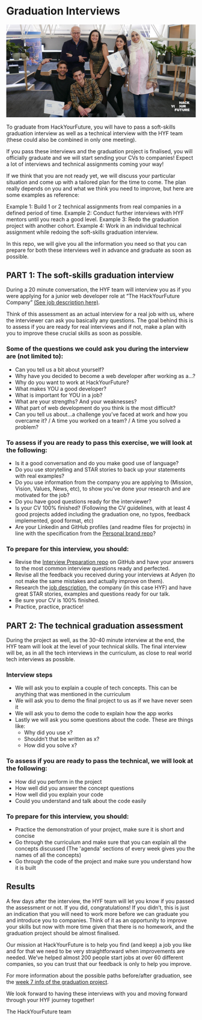 # Graduation Interviews

![InterviewPreparation](assets/interviewgrad.jpg)

To graduate from HackYourFuture, you will have to pass a soft-skills graduation interview as well as a technical interview with the HYF team (these could also be combined in only one meeting). 

If you pass these interviews and the graduation project is finalised, you will officially graduate and we will start sending your CVs to companies! Expect a lot of interviews and technical assignments coming your way!

If we think that you are not ready yet, we will discuss your particular situation and come up with a tailored plan for the time to come. The plan really depends on you and what we think you need to improve, but here are some examples as reference:

Example 1: Build 1 or 2 technical assignments from real companies in a defined period of time.
Example 2: Conduct further interviews with HYF mentors until you reach a good level.
Example 3: Redo the graduation project with another cohort.
Example 4: Work in an individual technical assignment while redoing the soft-skills graduation interview.

In this repo, we will give you all the information you need so that you can prepare for both these interviews well in advance and graduate as soon as possible.

## PART 1: The soft-skills graduation interview

During a 20 minute conversation, the HYF team will interview you as if you were applying for a junior web developer role at “The HackYourFuture Company” [(See job description here)](https://github.com/HackYourFuture/interviewpreparation/blob/main/jobdescription.md). 

Think of this assessment as an actual interview for a real job with us, where the interviewer can ask you basically any questions. The goal behind this is to assess if you are ready for real interviews and if not, make a plan with you to improve these crucial skills as soon as possible.

### Some of the questions we could ask you during the interview are (not limited to):
- Can you tell us a bit about yourself?
- Why have you decided to become a web developer after working as a...?
- Why do you want to work at HackYourFuture?
- What makes YOU a good developer?
- What is important for YOU in a job? 
- What are your strengths? And your weaknesses?
- What part of web development do you think is the most difficult?
- Can you tell us about...a challenge you’ve faced at work and how you overcame it? / A time you worked on a team? / A time you solved a problem?

### To assess if you are ready to pass this exercise, we will look at the following:
- Is it a good conversation and do you make good use of language?
- Do you use storytelling and STAR stories to back up your statements with real examples?
- Do you use information from the company you are applying to (Mission, Vision, Values, News, etc), to show you’ve done your research and are motivated for the job?
- Do you have good questions ready for the interviewer?
- Is your CV 100% finished? (Following the CV guidelines, with at least 4 good projects added including the graduation one, no typos, feedback implemented, good format, etc)
- Are your Linkedin and GitHub profiles (and readme files for projects) in line with the specification from the [Personal brand repo](https://github.com/HackYourFuture/yourpersonalbrand)?

### To prepare for this interview, you should:
- Revise the [Interview Preparation repo](https://github.com/HackYourFuture/interviewpreparation) on GitHub and have your answers to the most common interview questions ready and perfected.
- Revise all the feedback you received during your interviews at Adyen (to not make the same mistakes and actually improve on them).
- Research the [job description](https://github.com/HackYourFuture/interviewpreparation/blob/main/jobdescription.md), the company (in this case HYF) and have great STAR stories, examples and questions ready for our talk.
- Be sure your CV is 100% finished.
- Practice, practice, practice!

## PART 2: The technical graduation assessment

During the project as well, as the 30-40 minute interview at the end, the HYF team will look at the level of your technical skills. The final interview will be, as in all the tech interviews in the curriculum, as close to real world tech interviews as possible.

### Interview steps
- We will ask you to explain a couple of tech concepts. This can be anything that was mentioned in the curriculum
- We will ask you to demo the final project to us as if we have never seen it
- We will ask you to demo the code to explain how the app works
- Lastly we will ask you some questions about the code. These are things like:
    - Why did you use x?
    - Shouldn’t that be written as x?
    - How did you solve x?

### To assess if you are ready to pass the technical, we will look at the following:
- How did you perform in the project
- How well did you answer the concept questions
- How well did you explain your code
- Could you understand and talk about the code easily

### To prepare for this interview, you should:
- Practice the demonstration of your project, make sure it is short and concise
- Go through the curriculum and make sure that you can explain all the concepts discussed (The 'agenda' sections of every week gives you the names of all the concepts) 
- Go through the code of the project and make sure you understand how it is built

## Results
A few days after the interview, the HYF team will let you know if you passed the assessment or not. If you did, congratulations! If you didn’t, this is just an indication that you will need to work more before we can graduate you and introduce you to companies. Think of it as an opportunity to improve your skills but now with more time given that there is no homework, and the graduation project should be almost finalised.

Our mission at HackYourFuture is to help you find (and keep) a job you like and for that we need to be very straightforward when improvements are needed. We’ve helped almost 200 people start jobs at over 60 different companies, so you can trust that our feedback is only to help you improve. 

For more information about the possible paths before/after graduation, see the [week 7 info of the graduation project](https://github.com/HackYourFuture/Project/blob/master/week7/MAKEME.md).

We look forward to having these interviews with you and moving forward through your HYF journey together!

The HackYourFuture team
